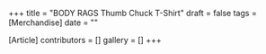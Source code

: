 +++
title = "BODY RAGS Thumb Chuck T-Shirt"
draft = false
tags = [Merchandise]
date = ""

[Article]
contributors = []
gallery = []
+++